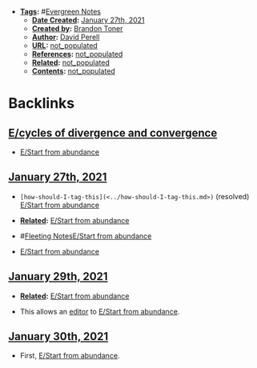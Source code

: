 - **[Tags](<../Tags.md>):** #[Evergreen Notes](<../Evergreen Notes.md>)
    - **[Date Created](<../Date Created.md>):** [January 27th, 2021](<../January 27th, 2021.md>)
    - **[Created by](<../Created by.md>):** [Brandon Toner](<../Brandon Toner.md>)
    - **[Author](<../Author.md>):** [David Perell](<../David Perell.md>)
    - **[URL](<../URL.md>):** [not_populated](<../not_populated.md>)
    - **[References](<../References.md>):** [not_populated](<../not_populated.md>)
    - **[Related](<../Related.md>):** [not_populated](<../not_populated.md>)
    - **[Contents](<../Contents.md>):** [not_populated](<../not_populated.md>)

# Backlinks
## [E/cycles of divergence and convergence](<E/cycles of divergence and convergence.md>)
- [E/Start from abundance](<../E/Start from abundance.md>)

## [January 27th, 2021](<January 27th, 2021.md>)
- `[how-should-I-tag-this](<../how-should-I-tag-this.md>)` (resolved) [E/Start from abundance](<../E/Start from abundance.md>)

- **[Related](<../Related.md>):** [E/Start from abundance](<../E/Start from abundance.md>)

- #[Fleeting Notes](<../Fleeting Notes.md>)[E/Start from abundance](<../E/Start from abundance.md>)

- [E/Start from abundance](<../E/Start from abundance.md>)

## [January 29th, 2021](<January 29th, 2021.md>)
- **[Related](<../Related.md>):** [E/Start from abundance](<../E/Start from abundance.md>)

- This allows an [editor](<../editor.md>) to [E/Start from abundance](<../E/Start from abundance.md>).

## [January 30th, 2021](<January 30th, 2021.md>)
- First, [E/Start from abundance](<../E/Start from abundance.md>).

